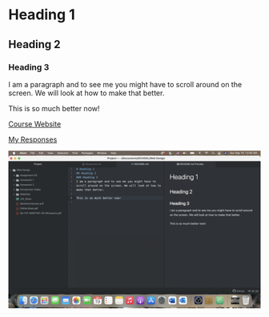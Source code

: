 # Heading 1
## Heading 2
### Heading 3
I am a paragraph and to see me you might have to scroll around on the screen. We will look at how to make that better.

This is so much better now!

[Course Website](https://montana-media-arts.github.io/341-web-design-Fall2021//)

[My Responses](./Responses.txt)

![Screenshot](./Images/AtomScreenshot.png)
